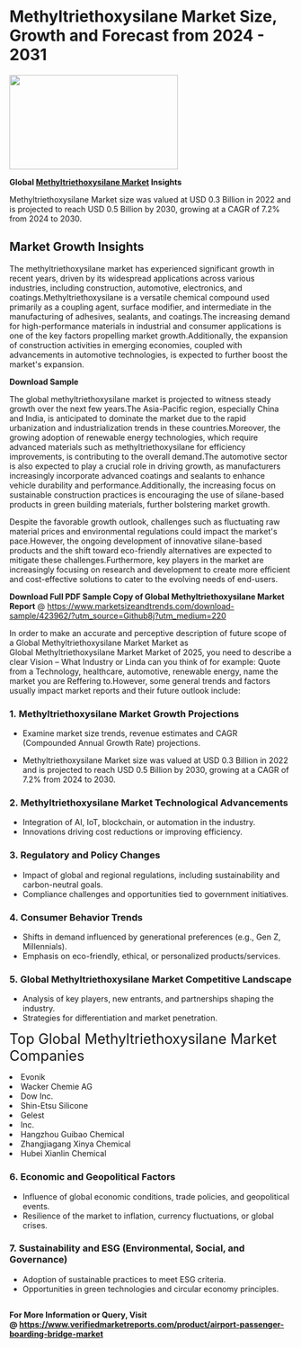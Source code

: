 <H1>Methyltriethoxysilane Market Size, Growth and Forecast from 2024 - 2031</H1><img class="aligncenter size-medium wp-image-584254" src="https://thirdeyenews.in/wp-content/uploads/2024/09/Global-Market-Research-300x168.jpeg" alt="" width="300" height="168" /><p><strong>Global&nbsp;<a href="https://www.marketsizeandtrends.com/download-sample/423962/?utm_source=Github8j?utm_medium=220">Methyltriethoxysilane Market</a> Insights</strong></p><p>Methyltriethoxysilane Market size was valued at USD 0.3 Billion in 2022 and is projected to reach USD 0.5 Billion by 2030, growing at a CAGR of 7.2% from 2024 to 2030.</p><p><h2>Market Growth Insights</h2> <p>The methyltriethoxysilane market has experienced significant growth in recent years, driven by its widespread applications across various industries, including construction, automotive, electronics, and coatings.Methyltriethoxysilane is a versatile chemical compound used primarily as a coupling agent, surface modifier, and intermediate in the manufacturing of adhesives, sealants, and coatings.The increasing demand for high-performance materials in industrial and consumer applications is one of the key factors propelling market growth.Additionally, the expansion of construction activities in emerging economies, coupled with advancements in automotive technologies, is expected to further boost the market's expansion.</p> <p><strong>Download Sample</strong></p> <p>The global methyltriethoxysilane market is projected to witness steady growth over the next few years.The Asia-Pacific region, especially China and India, is anticipated to dominate the market due to the rapid urbanization and industrialization trends in these countries.Moreover, the growing adoption of renewable energy technologies, which require advanced materials such as methyltriethoxysilane for efficiency improvements, is contributing to the overall demand.The automotive sector is also expected to play a crucial role in driving growth, as manufacturers increasingly incorporate advanced coatings and sealants to enhance vehicle durability and performance.Additionally, the increasing focus on sustainable construction practices is encouraging the use of silane-based products in green building materials, further bolstering market growth.<p>Despite the favorable growth outlook, challenges such as fluctuating raw material prices and environmental regulations could impact the market's pace.However, the ongoing development of innovative silane-based products and the shift toward eco-friendly alternatives are expected to mitigate these challenges.Furthermore, key players in the market are increasingly focusing on research and development to create more efficient and cost-effective solutions to cater to the evolving needs of end-users.</p> <p><span class=""><strong>Download Full PDF Sample Copy of Global Methyltriethoxysilane Market Report</strong> @ <a href="https://www.marketsizeandtrends.com/download-sample/423962/?utm_source=Github8j?utm_medium=220" target="_blank">https://www.marketsizeandtrends.com/download-sample/423962/?utm_source=Github8j?utm_medium=220</a></span></p><p>In order to make an accurate and perceptive description of future scope of a Global&nbsp;Methyltriethoxysilane Market Market as Global&nbsp;Methyltriethoxysilane Market Market of 2025, you need to describe a clear Vision &ndash; What Industry or Linda can you think of for example: Quote from a Technology, healthcare, automotive, renewable energy, name the market you are Reffering to.However, some general trends and factors usually impact market reports and their future outlook include:</p><h3>1.&nbsp;<strong>Methyltriethoxysilane Market Growth Projections</strong></h3><ul><li>Examine market size trends, revenue estimates and CAGR (Compounded Annual Growth Rate) projections.</li><li><p>Methyltriethoxysilane Market size was valued at USD 0.3 Billion in 2022 and is projected to reach USD 0.5 Billion by 2030, growing at a CAGR of 7.2% from 2024 to 2030.</p></li></ul><h3>2.&nbsp;<strong>Methyltriethoxysilane Market Technological Advancements</strong></h3><ul><li>Integration of AI, IoT, blockchain, or automation in the industry.</li><li>Innovations driving cost reductions or improving efficiency.</li></ul><h3>3.&nbsp;<strong>Regulatory and Policy Changes</strong></h3><ul><li>Impact of global and regional regulations, including sustainability and carbon-neutral goals.</li><li>Compliance challenges and opportunities tied to government initiatives.</li></ul><h3>4.&nbsp;<strong>Consumer Behavior Trends</strong></h3><ul><li>Shifts in demand influenced by generational preferences (e.g., Gen Z, Millennials).</li><li>Emphasis on eco-friendly, ethical, or personalized products/services.</li></ul><h3>5.&nbsp;<strong>Global Methyltriethoxysilane Market Competitive Landscape</strong></h3><ul><li>Analysis of key players, new entrants, and partnerships shaping the industry.</li><li>Strategies for differentiation and market penetration.</li></ul><p data-pm-slice="1 1 []"><span style="color: inherit; font-family: inherit; font-size: 25px;">Top Global Methyltriethoxysilane Market Companies</span></p><div class="" data-test-id=""><p><li>Evonik</li><li> Wacker Chemie AG</li><li> Dow Inc.</li><li> Shin-Etsu Silicone</li><li> Gelest</li><li> Inc.</li><li> Hangzhou Guibao Chemical</li><li> Zhangjiagang Xinya Chemical</li><li> Hubei Xianlin Chemical</li></p></div><h3>6.&nbsp;<strong>Economic and Geopolitical Factors</strong></h3><ul><li>Influence of global economic conditions, trade policies, and geopolitical events.</li><li>Resilience of the market to inflation, currency fluctuations, or global crises.</li></ul><h3>7.&nbsp;<strong>Sustainability and ESG (Environmental, Social, and Governance)</strong></h3><ul><li>Adoption of sustainable practices to meet ESG criteria.</li><li>Opportunities in green technologies and circular economy principles.</li></ul><h2><strong style="font-size: 14px;">For More Information or Query, Visit @&nbsp;</strong><a style="background-color: #ffffff; font-size: 14px;" href="https://www.marketsizeandtrends.com/report/methyltriethoxysilane-market/" target="_blank">https://www.verifiedmarketreports.com/product/airport-passenger-boarding-bridge-market</a></h2>